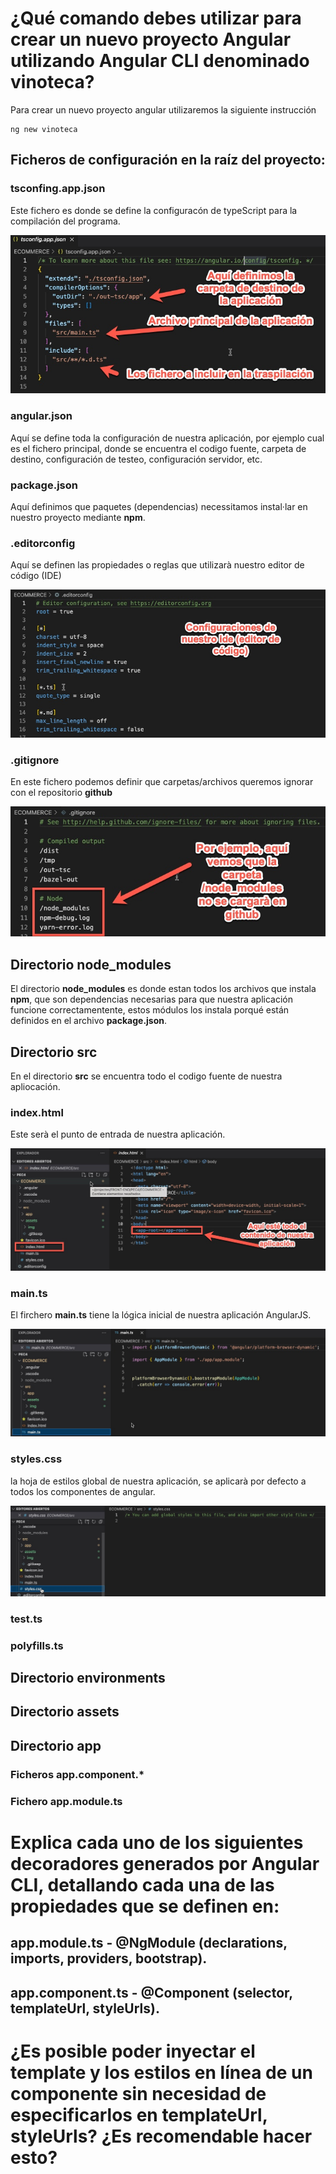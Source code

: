 # ¿Qué comando debes utilizar para crear un nuevo proyecto Angular utilizando Angular CLI denominado vinoteca?
Para crear un nuevo proyecto angular utilizaremos la siguiente instrucción

~~~~
ng new vinoteca
~~~~

## Ficheros de configuración en la raíz del proyecto:
### tsconfing.app.json
Este fichero es donde se define la configuracón de typeScript para la compilación del programa.

![tsconfig.app.json](img/tsconfig.jpg)

### angular.json
Aquí se define toda la configuración de nuestra aplicación, por ejemplo cual es el fichero principal, donde se encuentra el codigo fuente, carpeta de destino, configuración de testeo, configuración servidor, etc.

### package.json
Aquí definimos que paquetes (dependencias) necessitamos instal·lar en nuestro proyecto mediante **npm**.

### .editorconfig
Aquí se definen las propiedades o reglas que utilizarà nuestro editor de código (IDE)

![editorconfig](img/editorConfig.jpg)

### .gitignore
En este fichero podemos definir que carpetas/archivos queremos ignorar con el repositorio **github**

![gitignore](img/gitignore.jpg)

## Directorio node_modules
El directorio **node_modules** es donde estan todos los archivos que instala **npm**, que son dependencias necesarias para que nuestra aplicación funcione correctamentente, estos módulos los instala porqué están definidos en el archivo **package.json**.

## Directorio src
En el directorio **src** se encuentra todo el codigo fuente de nuestra apliocación.

### index.html
Este serà el punto de entrada de nuestra aplicación.

![index](img/index.jpg)

### main.ts
El firchero **main.ts** tiene la lógica inicial de nuestra aplicación AngularJS.

![main](img/main.jpg)

### styles.css
la hoja de estilos global de nuestra aplicación, se aplicarà por defecto a todos los componentes de angular.

![styles](img/styles.jpg)


### test.ts


### polyfills.ts

## Directorio environments

## Directorio assets

## Directorio app

### Ficheros app.component.*

### Fichero app.module.ts

# Explica cada uno de los siguientes decoradores generados por Angular CLI, detallando cada una de las propiedades que se definen en:

## app.module.ts - @NgModule (declarations, imports, providers, bootstrap).

## app.component.ts - @Component (selector, templateUrl, styleUrls).

# ¿Es posible poder inyectar el template y los estilos en línea de un componente sin necesidad de especificarlos en templateUrl, styleUrls? ¿Es recomendable hacer esto?



